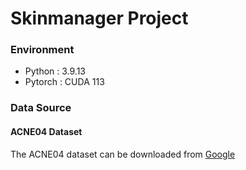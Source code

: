 # Skinmanager Project

### Environment
- Python : 3.9.13
- Pytorch : CUDA 113

### Data Source
#### ACNE04 Dataset
The ACNE04 dataset can be downloaded from [Google][googlelink]

[googlelink]: https://drive.google.com/drive/folders/18yJcHXhzOv7H89t-Lda6phheAicLqMuZ "Go google"
